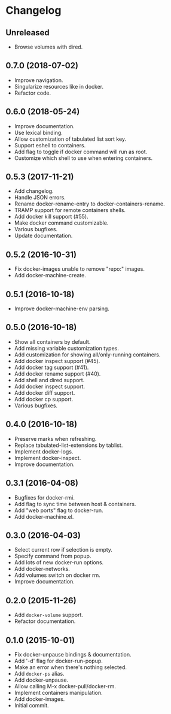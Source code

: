 # Changelog

## Unreleased

- Browse volumes with dired.

## 0.7.0 (2018-07-02)

- Improve navigation.
- Singularize resources like in docker.
- Refactor code.

## 0.6.0 (2018-05-24)

- Improve documentation.
- Use lexical binding.
- Allow customization of tabulated list sort key.
- Support eshell to containers.
- Add flag to toggle if docker command will run as root.
- Customize which shell to use when entering containers.

## 0.5.3 (2017-11-21)

- Add changelog.
- Handle JSON errors.
- Rename docker-rename-entry to docker-containers-rename.
- TRAMP support for remote containers shells.
- Add docker kill support (#55).
- Make docker command customizable.
- Various bugfixes.
- Update documentation.

## 0.5.2 (2016-10-31)

- Fix docker-images unable to remove "repo:<none>" images.
- Add docker-machine-create.

## 0.5.1 (2016-10-18)

- Improve docker-machine-env parsing.

## 0.5.0 (2016-10-18)

- Show all containers by default.
- Add missing variable customization types.
- Add customization for showing all/only-running containers.
- Add docker inspect support (#45).
- Add docker tag support (#41).
- Add docker rename support (#40).
- Add shell and dired support.
- Add docker inspect support.
- Add docker diff support.
- Add docker cp support.
- Various bugfixes.

## 0.4.0 (2016-10-18)

- Preserve marks when refreshing.
- Replace tabulated-list-extensions by tablist.
- Implement docker-logs.
- Implement docker-inspect.
- Improve documentation.

## 0.3.1 (2016-04-08)

- Bugfixes for docker-rmi.
- Add flag to sync time between host & containers.
- Add "web ports" flag to docker-run.
- Add docker-machine.el.

## 0.3.0 (2016-04-03)

- Select current row if selection is empty.
- Specify command from popup.
- Add lots of new docker-run options.
- Add docker-networks.
- Add volumes switch on docker rm.
- Improve documentation.

## 0.2.0 (2015-11-26)

- Add `docker-volume` support.
- Refactor documentation.

## 0.1.0 (2015-10-01)

- Fix docker-unpause bindings & documentation.
- Add '-d' flag for docker-run-popup.
- Make an error when there's nothing selected.
- Add `docker-ps` alias.
- Add docker-unpause.
- Allow calling M-x docker-pull/docker-rm.
- Implement containers manipulation.
- Add docker-images.
- Initial commit.
